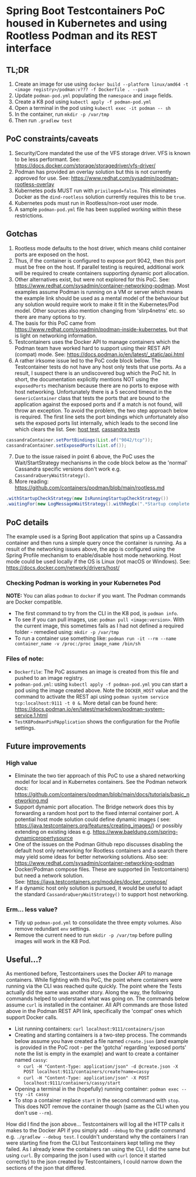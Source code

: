# Spring Boot Testcontainers PoC housed in Kubernetes and using Rootless Podman and its REST interface

## TL;DR
1. Create an image for use using `docker build --platform linux/amd64 -t <image registry>/podman:v??? -f Dockerfile . --push`
2. Update `podman-pod.yml` populating the `namespace` and `image` fields.
3. Create a K8 pod using `kubectl apply -f podman-pod.yml`
4. Open a terminal in the pod using `kubectl exec -it podman -- sh`
5. In the container, run `mkdir -p /var/tmp` 
6. Then run `.gradlew test`

## PoC constraints/caveats

1. Security/Core mandated the use of the VFS storage driver. VFS is known to be less performant.
   See: https://docs.docker.com/storage/storagedriver/vfs-driver/
2. Podman has provided an overlay solution but this is not currently approved for use.
   See: https://www.redhat.com/sysadmin/podman-rootless-overlay
3. Kubernetes pods MUST run with `privileged=false`. This eliminates Docker as the `dind-rootless` solution currently
   requires this to be `true`.
4. Kubernetes pods must run in Rootless/non-root user mode.
5. A sample `podman-pod.yml` file has been supplied working within these restrictions.

## Gotchas

1. Rootless mode defaults to the host driver, which means child container ports are exposed on the host.
2. Thus, if the container is configured to expose port 9042, then this port must be free on the host. If
   parallel testing is required, additional work will be required to create containers supporting dynamic port
   allocation.
3. Other alternatives exist, but were not explored for this PoC.
   See: https://www.redhat.com/sysadmin/container-networking-podman.
   Most examples assume Podman is running on a VM or server which means the example link should be used as a mental
   model of the behaviour but any solution would require work to make it fit in the Kubernetes/Pod model. Other 
sources also mention changing from 'slirp4netns' etc. so there are many options to try.
4. The basis for this PoC came from https://www.redhat.com/sysadmin/podman-inside-kubernetes, but that is
   light on networking information.
5. Testcontainers uses the Docker API to manage containers which the Podman team have worked hard to support
   using their REST API (compat) mode. See: https://docs.podman.io/en/latest/_static/api.html
6. A rather irksome issue led to the PoC code block below. The Testcontainer tests do not have any host only
   tests that use ports. As a result, I suspect there is an undiscovered bug which the PoC hit. In short, the
   documentation explicitly mentions NOT using the `exposedPorts` mechanism because there are no ports to expose
   with host networking. Unfortunately there is a 5 second timeout in the `GenericContainer` class that tests the
   ports that are bound to the application against the exposed ports and if a match is not found, will throw an
   exception. To avoid the problem, the two step approach below is required. The first line sets the port bindings
   which unfortunately also sets the exposed ports list internally, which leads to the second line which clears
   the list.
   See: [host test](https://github.com/testcontainers/testcontainers-java/blob/7b69ca0fdc71c12a9ec6f23eff7ab6fedc19388d/core/src/test/java/org/testcontainers/junit/DockerNetworkModeTest.java#L36),
   [cassandra tests](https://github.com/testcontainers/testcontainers-java/blob/7b69ca0fdc71c12a9ec6f23eff7ab6fedc19388d/modules/cassandra/src/test/java/org/testcontainers/containers/CassandraContainerTest.java#L15)

```java
cassandraContainer.setPortBindings(List.of("9042/tcp"));
cassandraContainer.setExposedPorts(List.of());
```

7. Due to the issue raised in point 6 above, the PoC uses the Wait/StartStrategy mechanisms in the code block
   below as the 'normal' Cassandra specific versions don't work e.g. `CassandraQueryWaitStrategy()`.
8. More reading: https://github.com/containers/podman/blob/main/rootless.md

```java
.withStartupCheckStrategy(new IsRunningStartupCheckStrategy())
.waitingFor(new LogMessageWaitStrategy().withRegEx(".*Startup complete.*"));
```

## PoC details

The example used is a Spring Boot application that spins up a Cassandra container and then runs a simple
query once the container is running. As a result of the networking issues above, the app is configured using
the Spring Profile mechanism to enable/disable host mode networking. Host mode could be used locally if 
the OS is Linux (not macOS or Windows). See: https://docs.docker.com/network/drivers/host/

### Checking Podman is working in your Kubernetes Pod

**NOTE:** You can alias `podman` to `docker` if you want. The Podman commands are Docker compatible.

- The first command to try from the CLI in the K8 pod, is `podman info`.
- To see if you can pull images, use: `podman pull <image:version>`. With the current image, this sometimes
  fails as I had not defined a required folder - remedied using: `mkdir -p /var/tmp`
- To run a container use something like: `podman run -it --rm --name container_name -v /proc:/proc image_name /bin/sh`

### Files of note:

- `Dockerfile`: The PoC assumes an image is created from this file and pushed to an image registry.
- `podman-pod.yml`: using `kubectl apply -f podman-pod.yml` you can start a pod using the image created
  above. Note the `DOCKER_HOST` value and the command to activate the REST api
  using `podman system service tcp:localhost:9111 -t 0 &`.
  More detail can be found here: https://docs.podman.io/en/latest/markdown/podman-system-service.1.html
- `TestK8PodmanPinPApplication` shows the configuration for the Profile settings.

## Future improvements

### High value

- Eliminate the two tier approach of this PoC to use a shared networking model for local and in Kubernetes containers. 
See the Podman network docs: https://github.com/containers/podman/blob/main/docs/tutorials/basic_networking.md
- Support dynamic port allocation. The Bridge network does this by forwarding a random host port to the fixed internal
  container port. A potential host mode solution could define dynamic images (
  see: https://java.testcontainers.org/features/creating_images/)
  or possibly extending on existing ideas e.g. https://www.baeldung.com/spring-dynamicpropertysource
- One of the issues on the Podman Github repo discusses disabling the default host only networking for Rootless
  containers and a search there may yield some ideas for better networking solutions. 
Also see: https://www.redhat.com/sysadmin/container-networking-podman
- Docker/Podman compose files. These are supported (in Testcontainers) but need a network solution.  
  See: https://java.testcontainers.org/modules/docker_compose/
- If a dynamic host only solution is pursued, it would be useful to adapt the standard `CassandraQueryWaitStrategy()`
  to support host networking.

### Erm... less value?

- Tidy up `podman-pod.yml` to consolidate the three empty volumes. Also remove redundant `env` settings.
- Remove the current need to run `mkdir -p /var/tmp` before pulling images will work in the K8 Pod.

## Useful...?

As mentioned before, Testcontainers uses the Docker API to manage containers. While fighting with this
PoC, the point where containers were running via the CLI was reached quite quickly. The point where the
Tests actually did the same was another story. Along the way, the following commands helped to understand
what was going on. The commands below assume `curl` is installed in the container. All API commands
are those listed above in the Podman REST API link, specifically the 'compat' ones which support Docker
calls.

- List running containers: `curl localhost:9111/containers/json`
- Creating and starting containers is a two-step process. The commands below assume you have created a file named
  `create.json` (and example is provided in the PoC root - per the 'gotcha' regarding 'exposed ports' note the
  list is empty in the example) and want to create a container named `cassy`:
    - `curl -H "Content-Type: application/json" -d @create.json -X POST localhost:9111/containers/create?name=cassy`
    - `curl -H "Content-Type: application/json" -X POST localhost:9111/containers/cassy/start`
- Opening a terminal in the (hopefully) running container: `podman exec --tty -it cassy`
- To stop a container replace `start` in the second command with `stop`. This does NOT remove the container
  though (same as the CLI when you don't use `--rm`).

How did I find the json above... Testcontainers will log all the HTTP calls it makes to the Docker API if
you simply add `--debug` to the gradle command e.g. `./gradlew --debug test`. I couldn't understand why
the containers I ran were starting fine from the CLI but Testcontainers kept telling me they failed. As
I already knew the containers ran using the CLI, I did the same but using `curl`. By comparing the json
I used with `curl` (once it started correctly) to the json created by Testcontainers, I could narrow down
the sections of the json that differed.  